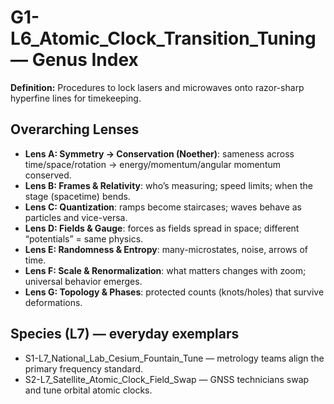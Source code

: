 # G1-L6_Atomic_Clock_Transition_Tuning — Genus Index
**Definition:** Procedures to lock lasers and microwaves onto razor-sharp hyperfine lines for timekeeping.
## Overarching Lenses

- **Lens A: Symmetry -> Conservation (Noether)**: sameness across time/space/rotation → energy/momentum/angular momentum conserved.
- **Lens B: Frames & Relativity**: who’s measuring; speed limits; when the stage (spacetime) bends.
- **Lens C: Quantization**: ramps become staircases; waves behave as particles and vice-versa.
- **Lens D: Fields & Gauge**: forces as fields spread in space; different “potentials” = same physics.
- **Lens E: Randomness & Entropy**: many-microstates, noise, arrows of time.
- **Lens F: Scale & Renormalization**: what matters changes with zoom; universal behavior emerges.
- **Lens G: Topology & Phases**: protected counts (knots/holes) that survive deformations.

## Species (L7) — everyday exemplars
- S1-L7_National_Lab_Cesium_Fountain_Tune — metrology teams align the primary frequency standard.
- S2-L7_Satellite_Atomic_Clock_Field_Swap — GNSS technicians swap and tune orbital atomic clocks.
